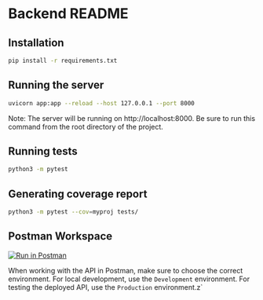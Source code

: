 # Backend README

## Installation
```bash
pip install -r requirements.txt
```

## Running the server
```bash
uvicorn app:app --reload --host 127.0.0.1 --port 8000
```
Note: The server will be running on http://localhost:8000.
Be sure to run this command from the root directory of the project.

## Running tests
```bash
python3 -m pytest
```

## Generating coverage report
```bash
python3 -m pytest --cov=myproj tests/ 
```

## Postman Workspace
[![Run in Postman](https://run.pstmn.io/button.svg)](https://mp6-backend-api-endpoint-testing.postman.co/workspace/8272030c-3ed4-409e-bf53-b9ae07a682db)

When working with the API in Postman, make sure to choose the correct environment. For local development, use the `Development` environment. For testing the deployed API, use the `Production` environment.z`